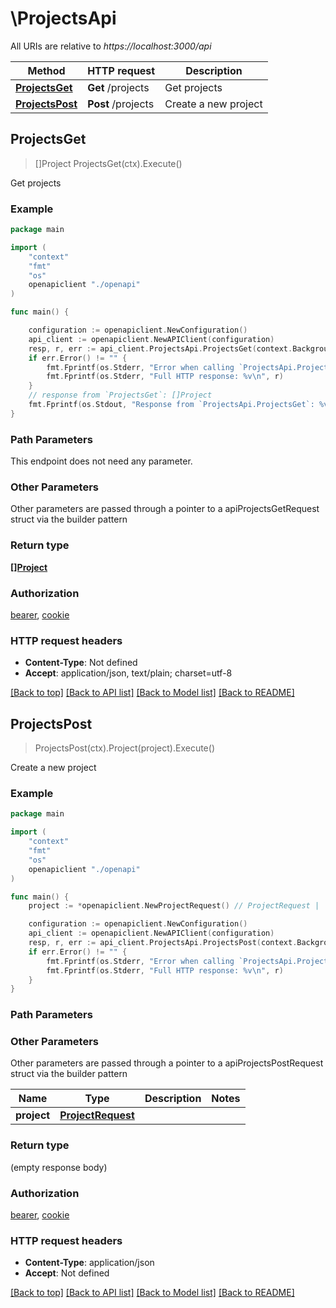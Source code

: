 # \ProjectsApi

All URIs are relative to *https://localhost:3000/api*

Method | HTTP request | Description
------------- | ------------- | -------------
[**ProjectsGet**](ProjectsApi.md#ProjectsGet) | **Get** /projects | Get projects
[**ProjectsPost**](ProjectsApi.md#ProjectsPost) | **Post** /projects | Create a new project



## ProjectsGet

> []Project ProjectsGet(ctx).Execute()

Get projects

### Example

```go
package main

import (
    "context"
    "fmt"
    "os"
    openapiclient "./openapi"
)

func main() {

    configuration := openapiclient.NewConfiguration()
    api_client := openapiclient.NewAPIClient(configuration)
    resp, r, err := api_client.ProjectsApi.ProjectsGet(context.Background()).Execute()
    if err.Error() != "" {
        fmt.Fprintf(os.Stderr, "Error when calling `ProjectsApi.ProjectsGet``: %v\n", err)
        fmt.Fprintf(os.Stderr, "Full HTTP response: %v\n", r)
    }
    // response from `ProjectsGet`: []Project
    fmt.Fprintf(os.Stdout, "Response from `ProjectsApi.ProjectsGet`: %v\n", resp)
}
```

### Path Parameters

This endpoint does not need any parameter.

### Other Parameters

Other parameters are passed through a pointer to a apiProjectsGetRequest struct via the builder pattern


### Return type

[**[]Project**](Project.md)

### Authorization

[bearer](../README.md#bearer), [cookie](../README.md#cookie)

### HTTP request headers

- **Content-Type**: Not defined
- **Accept**: application/json, text/plain; charset=utf-8

[[Back to top]](#) [[Back to API list]](../README.md#documentation-for-api-endpoints)
[[Back to Model list]](../README.md#documentation-for-models)
[[Back to README]](../README.md)


## ProjectsPost

> ProjectsPost(ctx).Project(project).Execute()

Create a new project

### Example

```go
package main

import (
    "context"
    "fmt"
    "os"
    openapiclient "./openapi"
)

func main() {
    project := *openapiclient.NewProjectRequest() // ProjectRequest | 

    configuration := openapiclient.NewConfiguration()
    api_client := openapiclient.NewAPIClient(configuration)
    resp, r, err := api_client.ProjectsApi.ProjectsPost(context.Background()).Project(project).Execute()
    if err.Error() != "" {
        fmt.Fprintf(os.Stderr, "Error when calling `ProjectsApi.ProjectsPost``: %v\n", err)
        fmt.Fprintf(os.Stderr, "Full HTTP response: %v\n", r)
    }
}
```

### Path Parameters



### Other Parameters

Other parameters are passed through a pointer to a apiProjectsPostRequest struct via the builder pattern


Name | Type | Description  | Notes
------------- | ------------- | ------------- | -------------
 **project** | [**ProjectRequest**](ProjectRequest.md) |  | 

### Return type

 (empty response body)

### Authorization

[bearer](../README.md#bearer), [cookie](../README.md#cookie)

### HTTP request headers

- **Content-Type**: application/json
- **Accept**: Not defined

[[Back to top]](#) [[Back to API list]](../README.md#documentation-for-api-endpoints)
[[Back to Model list]](../README.md#documentation-for-models)
[[Back to README]](../README.md)

